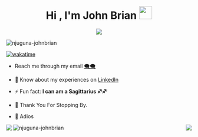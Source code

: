 <h1 align="center">Hi , I'm John Brian <img src="https://media.giphy.com/media/hvRJCLFzcasrR4ia7z/giphy.gif" width="35"></h1>

<p align="center">
  <a href="https://github.com/DenverCoder1/readme-typing-svg"><img src="https://readme-typing-svg.herokuapp.com?lines=Thank+You+For+Checking+My+Profile+❤;Full+Stack+Developer;Competitive+Programmer;Computer+Science+Graduate;DS%20|%20Algorithms%20|%20OOP%20;Always%20learning%20new%20things&center=true&width=500&height=50"></a>
</p>

<p align="left"> 
  <img src="https://komarev.com/ghpvc/?username=njuguna-johnbrian&label=Profile%20views&color=0e75b6&style=flat" alt="njuguna-johnbrian" />
 </p>
 
[![wakatime](https://wakatime.com/badge/user/32d5c148-348d-4fed-914f-a0e741f33867.svg)](https://wakatime.com/@32d5c148-348d-4fed-914f-a0e741f33867)


<p align="center">


-  Reach me through my email [🗨🗨](njugunajb96@gmail.com)

- 📄 Know about my experiences on [LinkedIn](https://www.linkedin.com/in/njuguna-johnbrian-ngugi/)

- ⚡ Fun fact: **I can am a Sagittarius ♐♐**
- 🙏 Thank You For Stopping By.
- 👋 Adios

</p>

<p>
<a href="">
<img align="left" src="https://github-readme-stats.vercel.app/api/top-langs/?username=Njuguna-JohnBrian&layout=compact&heigt=&theme=algolia">
</a>
<a href="">
<img align="right" src="https://github-readme-stats.vercel.app/api?username=Njuguna-JohnBrian&count_private=true&show_icons=true&theme=algolia">
</a>
</p>


<p>

<a href="">
<img align="left" src="https://github-readme-streak-stats.herokuapp.com/?user=njuguna-johnbrian&theme=algolia" alt="njuguna-johnbrian" />
</a>

</p>
